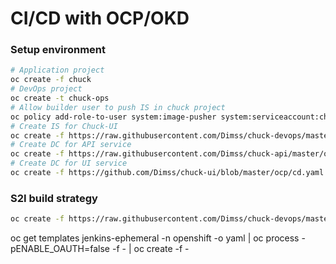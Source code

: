 # CI/CD with OCP/OKD

### Setup environment
```bash
# Application project 
oc create -f chuck
# DevOps project 
oc create -t chuck-ops
# Allow builder user to push IS in chuck project
oc policy add-role-to-user system:image-pusher system:serviceaccount:chuck-ops:builder --namespace=chuck
# Create IS for Chuck-UI
oc create -f https://raw.githubusercontent.com/Dimss/chuck-devops/master/ci/is.yaml
# Create DC for API service
oc create -f https://raw.githubusercontent.com/Dimss/chuck-api/master/ocp/cd.yaml
# Create DC for UI service
oc create -f https://github.com/Dimss/chuck-ui/blob/master/ocp/cd.yaml
```


### S2I build strategy
```bash
oc create -f https://raw.githubusercontent.com/Dimss/chuck-devops/master/ci/s2i/bc.yaml
```


oc get templates jenkins-ephemeral -n openshift  -o yaml | oc process -pENABLE_OAUTH=false -f -  | oc create  -f -
